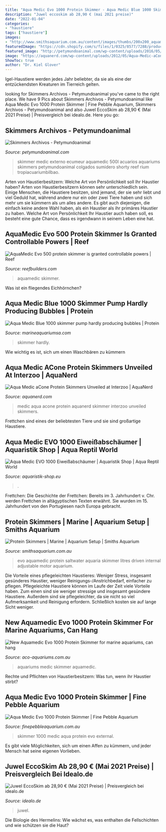 ```yaml
---
title: "Aqua Medic Evo 1000 Protein Skimmer - Aqua Medic Blue 1000 Skimmer Pump Hardly Producing Bubbles"
description: "Juwel eccoskim ab 28,90 € (mai 2021 preise)"
date: "2022-01-04"
categories:
- "haustiere"
tags: ["haustiere"]
images:
- "http://www.smithsaquarium.com.au/content/images/thumbs/200x200_aquamedic-evo-500-555.jpg"
featuredImage: "https://cdn.shopify.com/s/files/1/0325/8577/7288/products/57_c810894c-7004-4b2e-83f5-1388102adb42_300x.jpg?v=1596198453"
featured_image: "http://petymundoanimal.com/wp-content/uploads/2016/05/Skimmer-Externo-EVO-1000.jpg"
image: "https://aquanerd.com/wp-content/uploads/2012/05/Aqua-Medic-aCone-1.5.jpg"
ShowToc: true
author: "Dr. Kiel Glover"
---
```



Igel-Haustiere werden jedes Jahr beliebter, da sie als eine der entzückendsten Kreaturen im Tierreich gelten.

	

		
looking for Skimmers Archivos - Petymundoanimal you've came to the right place. We have 9 Pics about Skimmers Archivos - Petymundoanimal like Aqua Medic Evo 1000 Protein Skimmer | Fine Pebble Aquarium, Skimmers Archivos - Petymundoanimal and also Juwel EccoSkim ab 28,90 € (Mai 2021 Preise) | Preisvergleich bei idealo.de. Here you go:
		
    
## Skimmers Archivos - Petymundoanimal

<img loading=lazy src="http://petymundoanimal.com/wp-content/uploads/2016/05/Skimmer-Externo-EVO-1000.jpg" onerror="this.onerror=null;this.src='https://tse4.mm.bing.net/th?id=OIP.X09EL9_3dNfs5aLzT_JbdgHaHa&amp;pid=15.1';" alt="Skimmers Archivos - Petymundoanimal">

_Source: petymundoanimal.com_

>skimmer medic externo ecumeur aquamedic 500l acuarios aquariums skimmers petymundoanimal colgados sumidero shorty reef rium tropiacuariumbilbao. 

	

Arten von Haustierbesitzern: Welche Art von Persönlichkeit soll Ihr Haustier haben?
Arten von Haustierbesitzern können sehr unterschiedlich sein. Einige Menschen, die Haustiere besitzen, sind jemand, der sie sehr liebt und viel Geduld hat, während andere nur ein oder zwei Tiere haben und sich mehr um sie kümmern als um alles andere. Es gibt auch diejenigen, die einfach keine andere Wahl haben, als ein Haustier als ihr primäres Haustier zu haben. Welche Art von Persönlichkeit Ihr Haustier auch haben soll, es besteht eine gute Chance, dass es irgendwann in seinem Leben eine hat.

    
## AquaMedic Evo 500 Protein Skimmer Is Granted Controllable Powers | Reef

<img loading=lazy src="https://reefbuilders.com/wp-content/blogs.dir/1/files/2015/01/aquamedic-EVO-500-skimmer-dc-pump-2.jpg" onerror="this.onerror=null;this.src='https://tse4.mm.bing.net/th?id=OIP.jRdiivKJD8jxGo80YdfuygHaFj&amp;pid=15.1';" alt="AquaMedic Evo 500 protein skimmer is granted controllable powers | Reef">

_Source: reefbuilders.com_

>aquamedic skimmer. 

	

Was ist ein fliegendes Eichhörnchen?

    
## Aqua Medic Blue 1000 Skimmer Pump Hardly Producing Bubbles | Protein

<img loading=lazy src="http://img.photobucket.com/albums/v256/ClayMKII/Fishtank/proteinskimmer01_zpsqivdbh5n.jpg" onerror="this.onerror=null;this.src='https://tse1.mm.bing.net/th?id=OIP.hf2T0mlBpadorTDLo9EWvgAAAA&amp;pid=15.1';" alt="Aqua Medic Blue 1000 skimmer pump hardly producing bubbles | Protein">

_Source: marineaquariumsa.com_

>skimmer hardly. 

	

Wie wichtig es ist, sich um einen Waschbären zu kümmern

    
## Aqua Medic ACone Protein Skimmers Unveiled At Interzoo | AquaNerd

<img loading=lazy src="https://aquanerd.com/wp-content/uploads/2012/05/Aqua-Medic-aCone-1.5.jpg" onerror="this.onerror=null;this.src='https://tse1.mm.bing.net/th?id=OIP.D9gcH35xoPDwIoDmKb7XMAHaKK&amp;pid=15.1';" alt="Aqua Medic aCone Protein Skimmers Unveiled at Interzoo | AquaNerd">

_Source: aquanerd.com_

>medic aqua acone protein aquanerd skimmer interzoo unveiled skimmers. 

	

Frettchen sind eines der beliebtesten Tiere und sie sind großartige Haustiere.

    
## Aqua Medic EVO 1000 Eiweißabschäumer | Aquaristik Shop | Aqua Reptil World

<img loading=lazy src="https://aquaristik-shop.eu/media/image/f3/36/35/aqua-medic-evo-1000-29468-2202_600x600.jpg" onerror="this.onerror=null;this.src='https://tse1.mm.bing.net/th?id=OIP.FRSovQFexoY7ur58j6-tygHaHa&amp;pid=15.1';" alt="Aqua Medic EVO 1000 Eiweißabschäumer | Aquaristik Shop | Aqua Reptil World">

_Source: aquaristik-shop.eu_

>. 

	

Frettchen: Die Geschichte der Frettchen: Bereits im 3. Jahrhundert v. Chr. werden Frettchen in altägyptischen Texten erwähnt. Sie wurden im 15. Jahrhundert von den Portugiesen nach Europa gebracht.

    
## Protein Skimmers | Marine | Aquarium Setup | Smiths Aquarium

<img loading=lazy src="http://www.smithsaquarium.com.au/content/images/thumbs/200x200_aquamedic-evo-500-555.jpg" onerror="this.onerror=null;this.src='https://tse2.mm.bing.net/th?id=OIP.DZo7FTluX1SubfQrCPYXRwAAAA&amp;pid=15.1';" alt="Protein Skimmers | Marine | Aquarium Setup | Smiths Aquarium">

_Source: smithsaquarium.com.au_

>evo aquamedic protein saltwater aquaria skimmer litres driven internal adjustable motor aquarium. 

	

Die Vorteile eines pflegeleichten Haustieres: Weniger Stress, insgesamt gesünderes Haustier, weniger Reinigungs-/Anstrichbedarf, einfacher zu pflegen.
Pflegeleichte Haustiere können im Laufe der Zeit viele Vorteile haben. Zum einen sind sie weniger stressige und insgesamt gesündere Haustiere. Außerdem sind sie pflegeleichter, da sie nicht so viel Aufmerksamkeit und Reinigung erfordern. Schließlich kosten sie auf lange Sicht weniger.

    
## New Aquamedic Evo 1000 Protein Skimmer For Marine Aquariums, Can Hang

<img loading=lazy src="https://cdn.shopify.com/s/files/1/0325/8577/7288/products/57_c810894c-7004-4b2e-83f5-1388102adb42_300x.jpg?v=1596198453" onerror="this.onerror=null;this.src='https://tse4.mm.bing.net/th?id=OIP.wHDu7k851yD4dTzfBpd2qQAAAA&amp;pid=15.1';" alt="New Aquamedic Evo 1000 Protein Skimmer for marine aquariums, can hang">

_Source: aco-aquariums.com.au_

>aquariums medic skimmer aquamedic. 

	

Rechte und Pflichten von Haustierbesitzern: Was tun, wenn ihr Haustier stirbt?

    
## Aqua Medic Evo 1000 Protein Skimmer | Fine Pebble Aquarium

<img loading=lazy src="https://finepebbleaquarium.com.au/wp-content/uploads/Aqua-Medic-Evo-1000-Protein-Skimmer.jpeg" onerror="this.onerror=null;this.src='https://tse2.mm.bing.net/th?id=OIP.X7NxxLjmGKCVgYrf8LckcgHaHa&amp;pid=15.1';" alt="Aqua Medic Evo 1000 Protein Skimmer | Fine Pebble Aquarium">

_Source: finepebbleaquarium.com.au_

>skimmer 1000 medic aqua protein evo external. 

	

Es gibt viele Möglichkeiten, sich um einen Affen zu kümmern, und jeder Mensch hat seine eigenen Vorlieben.

    
## Juwel EccoSkim Ab 28,90 € (Mai 2021 Preise) | Preisvergleich Bei Idealo.de

<img loading=lazy src="https://cdn.idealo.com/folder/Product/6236/6/6236652/s1_produktbild_max_1/juwel-eccoskim.jpg" onerror="this.onerror=null;this.src='https://tse3.mm.bing.net/th?id=OIP.XJIJEhTvmdGW_zeRE9sRcAHaIm&amp;pid=15.1';" alt="Juwel EccoSkim ab 28,90 € (Mai 2021 Preise) | Preisvergleich bei idealo.de">

_Source: idealo.de_

>juwel. 

	

Die Biologie des Hermelins: Wie wächst es, was enthalten die Fellschichten und wie schützen sie die Haut?


